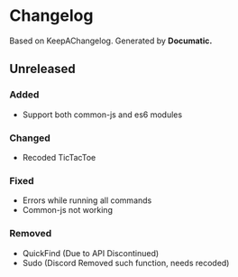 # Changelog

Based on KeepAChangelog.
Generated by **Documatic.**

## Unreleased

### Added

* Support both common-js and es6 modules

### Changed

* Recoded TicTacToe

### Fixed

* Errors while running all commands
* Common-js not working

### Removed

* QuickFind (Due to API Discontinued)
* Sudo (Discord Removed such function, needs recoded)
